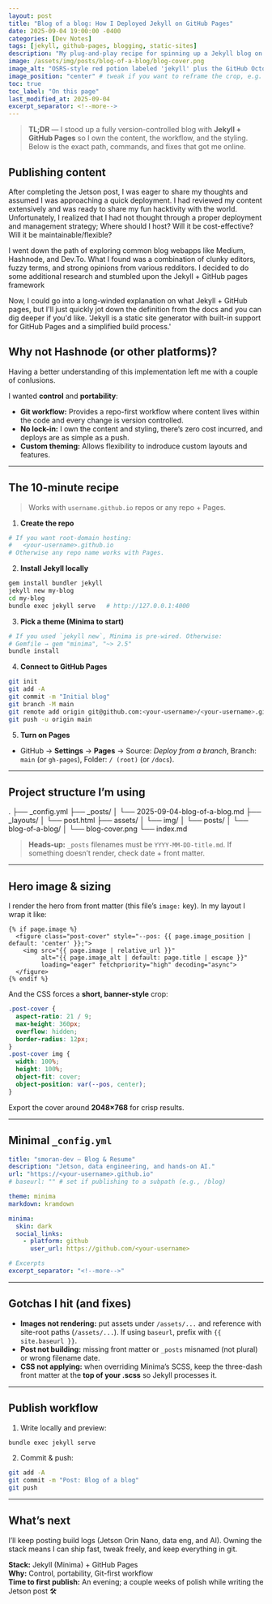 ```yaml
---
layout: post
title: "Blog of a blog: How I Deployed Jekyll on GitHub Pages"
date: 2025-09-04 19:00:00 -0400
categories: [Dev Notes]
tags: [jekyll, github-pages, blogging, static-sites]
description: "My plug-and-play recipe for spinning up a Jekyll blog on GitHub Pages, plus the gotchas I hit while writing my Jetson series."
image: /assets/img/posts/blog-of-a-blog/blog-cover.png
image_alt: "OSRS-style red potion labeled 'jekyll' plus the GitHub Octocat inside a pixel stone frame"
image_position: "center" # tweak if you want to reframe the crop, e.g. "50% 42%" or "top"
toc: true
toc_label: "On this page"
last_modified_at: 2025-09-04
excerpt_separator: <!--more-->
---
```


> **TL;DR** — I stood up a fully version-controlled blog with **Jekyll + GitHub Pages** so I own the content, the workflow, and the styling. Below is the exact path, commands, and fixes that got me online.

<!--more-->

## Publishing content

After completing the Jetson post, I was eager to share my thoughts and assumed I was approaching a quick deployment. I had reviewed my content extensively and was ready to share my fun hacktivity with the world. Unfortunately, I realized that I had not thought through a proper deployment and management strategy; Where should I host? Will it be cost-effective? Will it be maintainable/flexible?

I went down the path of exploring common blog webapps like Medium, Hashnode, and Dev.To. What I found was a combination of clunky editors, fuzzy terms, and strong opinions from various redditors. I decided to do some additional research and stumbled upon the Jekyll + GitHub pages framework

Now, I could go into a long-winded explanation on what Jekyll + GitHub pages, but I'll just quickly jot down the definition from the docs and you can dig deeper if you'd like.
'Jekyll is a static site generator with built-in support for GitHub Pages and a simplified build process.'

## Why not Hashnode (or other platforms)?

Having a better understanding of this implementation left me with a couple of conlusions.

I wanted **control** and **portability**:

- **Git workflow:** Provides a repo-first workflow where content lives within the code and every change is version controlled.
- **No lock-in:** I own the content and styling, there’s zero cost incurred, and deploys are as simple as a push.
- **Custom theming:** Allows flexibility to indroduce custom layouts and features.

---

## The 10-minute recipe

> Works with `username.github.io` repos or any repo + Pages.

1. **Create the repo**

```bash
# If you want root-domain hosting:
#   <your-username>.github.io
# Otherwise any repo name works with Pages.
```

2. **Install Jekyll locally**

```bash
gem install bundler jekyll
jekyll new my-blog
cd my-blog
bundle exec jekyll serve   # http://127.0.0.1:4000
```

3. **Pick a theme (Minima to start)**

```bash
# If you used `jekyll new`, Minima is pre-wired. Otherwise:
# Gemfile → gem "minima", "~> 2.5"
bundle install
```

4. **Connect to GitHub Pages**

```bash
git init
git add -A
git commit -m "Initial blog"
git branch -M main
git remote add origin git@github.com:<your-username>/<your-username>.github.io.git
git push -u origin main
```

5. **Turn on Pages**

- GitHub → **Settings** → **Pages** → Source: _Deploy from a branch_, Branch: `main` (or `gh-pages`), Folder: `/ (root)` (or `/docs`).

---

## Project structure I’m using

.
├── \_config.yml
├── \_posts/
│ └── 2025-09-04-blog-of-a-blog.md
├── \_layouts/
│ └── post.html
├── assets/
│ └── img/
│ └── posts/
│ └── blog-of-a-blog/
│ └── blog-cover.png
└── index.md

> **Heads-up:** `_posts` filenames must be `YYYY-MM-DD-title.md`. If something doesn’t render, check date + front matter.

---

## Hero image & sizing

I render the hero from front matter (this file’s `image:` key). In my layout I wrap it like:

```liquid
{% if page.image %}
  <figure class="post-cover" style="--pos: {{ page.image_position | default: 'center' }};">
    <img src="{{ page.image | relative_url }}"
         alt="{{ page.image_alt | default: page.title | escape }}"
         loading="eager" fetchpriority="high" decoding="async">
  </figure>
{% endif %}
```

And the CSS forces a **short, banner-style** crop:

```scss
.post-cover {
  aspect-ratio: 21 / 9;
  max-height: 360px;
  overflow: hidden;
  border-radius: 12px;
}
.post-cover img {
  width: 100%;
  height: 100%;
  object-fit: cover;
  object-position: var(--pos, center);
}
```

Export the cover around **2048×768** for crisp results.

---

## Minimal `_config.yml`

```yml
title: "smoran-dev — Blog & Resume"
description: "Jetson, data engineering, and hands-on AI."
url: "https://<your-username>.github.io"
# baseurl: "" # set if publishing to a subpath (e.g., /blog)

theme: minima
markdown: kramdown

minima:
  skin: dark
  social_links:
    - platform: github
      user_url: https://github.com/<your-username>

# Excerpts
excerpt_separator: "<!--more-->"
```

---

## Gotchas I hit (and fixes)

- **Images not rendering:** put assets under `/assets/...` and reference with site-root paths (`/assets/...`). If using `baseurl`, prefix with `{{ site.baseurl }}`.
- **Post not building:** missing front matter or `_posts` misnamed (not plural) or wrong filename date.
- **CSS not applying:** when overriding Minima’s SCSS, keep the three-dash front matter at the **top of your .scss** so Jekyll processes it.

---

## Publish workflow

1. Write locally and preview:

```bash
bundle exec jekyll serve
```

2. Commit & push:

```bash
git add -A
git commit -m "Post: Blog of a blog"
git push
```

---

## What’s next

I’ll keep posting build logs (Jetson Orin Nano, data eng, and AI). Owning the stack means I can ship fast, tweak freely, and keep everything in git.

**Stack:** Jekyll (Minima) + GitHub Pages  
**Why:** Control, portability, Git-first workflow  
**Time to first publish:** An evening; a couple weeks of polish while writing the Jetson post 🛠️
